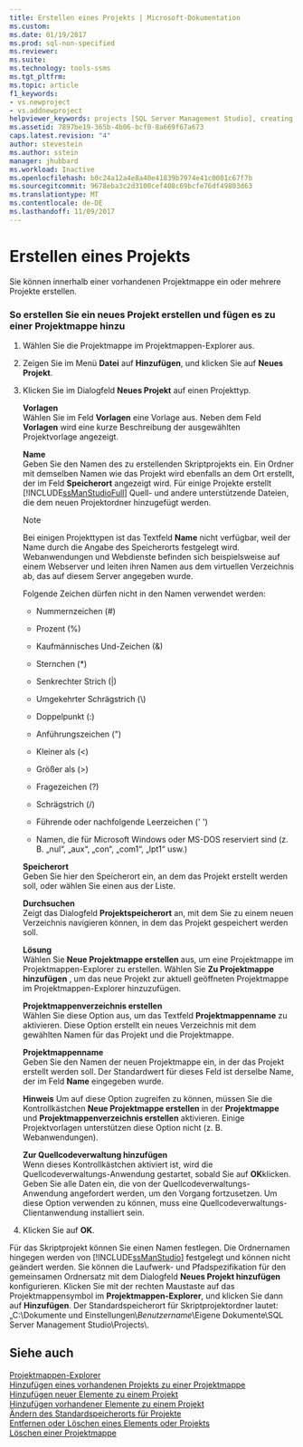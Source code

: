 ```yaml
---
title: Erstellen eines Projekts | Microsoft-Dokumentation
ms.custom: 
ms.date: 01/19/2017
ms.prod: sql-non-specified
ms.reviewer: 
ms.suite: 
ms.technology: tools-ssms
ms.tgt_pltfrm: 
ms.topic: article
f1_keywords:
- vs.newproject
- vs.addnewproject
helpviewer_keywords: projects [SQL Server Management Studio], creating
ms.assetid: 7897be19-365b-4b06-bcf0-8a669f67a673
caps.latest.revision: "4"
author: stevestein
ms.author: sstein
manager: jhubbard
ms.workload: Inactive
ms.openlocfilehash: b0c24a12a4e8a40e41839b7974e41c0001c67f7b
ms.sourcegitcommit: 9678eba3c2d3100cef408c69bcfe76df49803d63
ms.translationtype: MT
ms.contentlocale: de-DE
ms.lasthandoff: 11/09/2017
---
```

# <a name="create-a-project"></a>Erstellen eines Projekts
Sie können innerhalb einer vorhandenen Projektmappe ein oder mehrere Projekte erstellen.  
  
### <a name="to-create-a-new-project-and-add-it-to-a-solution"></a>So erstellen Sie ein neues Projekt erstellen und fügen es zu einer Projektmappe hinzu  
  
1.  Wählen Sie die Projektmappe im Projektmappen-Explorer aus.  
  
2.  Zeigen Sie im Menü **Datei** auf **Hinzufügen**, und klicken Sie auf **Neues Projekt**.  
  
3.  Klicken Sie im Dialogfeld  **Neues Projekt** auf einen Projekttyp.  
  
    **Vorlagen**  
    Wählen Sie im Feld **Vorlagen** eine Vorlage aus. Neben dem Feld **Vorlagen** wird eine kurze Beschreibung der ausgewählten Projektvorlage angezeigt.  
  
    **Name**  
    Geben Sie den Namen des zu erstellenden Skriptprojekts ein. Ein Ordner mit demselben Namen wie das Projekt wird ebenfalls an dem Ort erstellt, der im Feld **Speicherort** angezeigt wird. Für einige Projekte erstellt [!INCLUDE[ssManStudioFull](../../includes/ssmanstudiofull_md.md)] Quell- und andere unterstützende Dateien, die dem neuen Projektordner hinzugefügt werden.  
  
    > [!NOTE]  
    > Bei einigen Projekttypen ist das Textfeld **Name** nicht verfügbar, weil der Name durch die Angabe des Speicherorts festgelegt wird. Webanwendungen und Webdienste befinden sich beispielsweise auf einem Webserver und leiten ihren Namen aus dem virtuellen Verzeichnis ab, das auf diesem Server angegeben wurde.  
  
    Folgende Zeichen dürfen nicht in den Namen verwendet werden:  
  
    -   Nummernzeichen (#)  
  
    -   Prozent (%)  
  
    -   Kaufmännisches Und-Zeichen (&)  
  
    -   Sternchen (*)  
  
    -   Senkrechter Strich (|)  
  
    -   Umgekehrter Schrägstrich (\\)  
  
    -   Doppelpunkt (:)  
  
    -   Anführungszeichen (")  
  
    -   Kleiner als (\<)  
  
    -   Größer als (>)  
  
    -   Fragezeichen (?)  
  
    -   Schrägstrich (/)  
  
    -   Führende oder nachfolgende Leerzeichen (' ')  
  
    -   Namen, die für Microsoft Windows oder MS-DOS reserviert sind (z. B. „nul“, „aux“, „con“, „com1“, „lpt1“ usw.)  
  
    **Speicherort**  
    Geben Sie hier den Speicherort ein, an dem das Projekt erstellt werden soll, oder wählen Sie einen aus der Liste.  
  
    **Durchsuchen**  
    Zeigt das Dialogfeld **Projektspeicherort** an, mit dem Sie zu einem neuen Verzeichnis navigieren können, in dem das Projekt gespeichert werden soll.  
  
    **Lösung**  
    Wählen Sie **Neue Projektmappe erstellen** aus, um eine Projektmappe im Projektmappen-Explorer zu erstellen. Wählen Sie **Zu Projektmappe hinzufügen** , um das neue Projekt zur aktuell geöffneten Projektmappe im Projektmappen-Explorer hinzuzufügen.  
  
    **Projektmappenverzeichnis erstellen**  
    Wählen Sie diese Option aus, um das Textfeld **Projektmappenname** zu aktivieren. Diese Option erstellt ein neues Verzeichnis mit dem gewählten Namen für das Projekt und die Projektmappe.  
  
    **Projektmappenname**  
    Geben Sie den Namen der neuen Projektmappe ein, in der das Projekt erstellt werden soll. Der Standardwert für dieses Feld ist derselbe Name, der im Feld **Name** eingegeben wurde.  
  
    **Hinweis** Um auf diese Option zugreifen zu können, müssen Sie die Kontrollkästchen **Neue Projektmappe erstellen** in der **Projektmappe** und **Projektmappenverzeichnis erstellen** aktivieren. Einige Projektvorlagen unterstützen diese Option nicht (z. B. Webanwendungen).  
  
    **Zur Quellcodeverwaltung hinzufügen**  
    Wenn dieses Kontrollkästchen aktiviert ist, wird die Quellcodeverwaltungs-Anwendung gestartet, sobald Sie auf **OK**klicken. Geben Sie alle Daten ein, die von der Quellcodeverwaltungs-Anwendung angefordert werden, um den Vorgang fortzusetzen. Um diese Option verwenden zu können, muss eine Quellcodeverwaltungs-Clientanwendung installiert sein.  
  
4.  Klicken Sie auf **OK**.  
  
Für das Skriptprojekt können Sie einen Namen festlegen. Die Ordnernamen hingegen werden von [!INCLUDE[ssManStudio](../../includes/ssmanstudio_md.md)] festgelegt und können nicht geändert werden. Sie können die Laufwerk- und Pfadspezifikation für den gemeinsamen Ordnersatz mit dem Dialogfeld **Neues Projekt hinzufügen** konfigurieren. Klicken Sie mit der rechten Maustaste auf das Projektmappensymbol im **Projektmappen-Explorer**, und klicken Sie dann auf **Hinzufügen**. Der Standardspeicherort für Skriptprojektordner lautet: „C:\Dokumente und Einstellungen\\*Benutzername*\Eigene Dokumente\SQL Server Management Studio\Projects\\.  
  
## <a name="see-also"></a>Siehe auch  
[Projektmappen-Explorer](../../ssms/solution/solution-explorer.md)  
[Hinzufügen eines vorhandenen Projekts zu einer Projektmappe](../../ssms/solution/add-an-existing-project-to-a-solution.md)  
[Hinzufügen neuer Elemente zu einem Projekt](../../ssms/solution/add-new-items-to-a-project.md)  
[Hinzufügen vorhandener Elemente zu einem Projekt](../../ssms/solution/add-existing-items-to-a-project.md)  
[Ändern des Standardspeicherorts für Projekte](../../ssms/solution/change-the-default-location-for-projects.md)  
[Entfernen oder Löschen eines Elements oder Projekts](../../ssms/solution/remove-or-delete-an-item-or-project.md)  
[Löschen einer Projektmappe](../../ssms/solution/delete-a-solution.md)  
  
